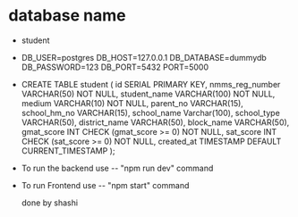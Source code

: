 # database name
- student
- DB_USER=postgres
DB_HOST=127.0.0.1
DB_DATABASE=dummydb
DB_PASSWORD=123
DB_PORT=5432
PORT=5000

- CREATE TABLE student (
    id SERIAL PRIMARY KEY,
    nmms_reg_number VARCHAR(50) NOT NULL,
    student_name VARCHAR(100) NOT NULL,
	medium VARCHAR(10) NOT NULL,
	parent_no VARCHAR(15),
	school_hm_no VARCHAR(15),
	school_name Varchar(100),
	school_type VARCHAR(50),
	district_name VARCHAR(50),
	block_name VARCHAR(50),
    gmat_score INT CHECK (gmat_score >= 0) NOT NULL,
    sat_score INT CHECK (sat_score >= 0) NOT NULL,
    created_at TIMESTAMP DEFAULT CURRENT_TIMESTAMP
);


- To run the backend
	use -- "npm run dev" command

- To run Frontend
	use -- "npm start" command

	done by shashi